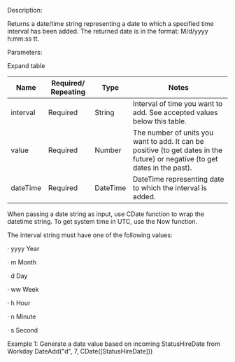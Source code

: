 <!-- PageHeader="Function: DateAdd(interval, value, dateTime)" -->

Description:

Returns a date/time string representing a date to which a specified time interval has been added. The returned date is in the format: M/d/yyyy h:mm:ss tt.

Parameters:

Expand table

| Name | Required/ Repeating | Type | Notes |
| - | - | - | - |
| interval | Required | String | Interval of time you want to add. See accepted values below this table. |
| value | Required | Number | The number of units you want to add. It can be positive (to get dates in the future) or negative (to get dates in the past). |
| dateTime | Required | DateTime | DateTime representing date to which the interval is added. |

When passing a date string as input, use CDate function to wrap the datetime string. To get system time in UTC, use the Now function.

The interval string must have one of the following values:

· yyyy Year

· m Month

· d Day

· ww Week

· h Hour

· n Minute

· s Second

Example 1: Generate a date value based on incoming StatusHireDate from Workday DateAdd("d", 7, CDate([StatusHireDate]))

<!-- PageFooter="Expand table" -->
